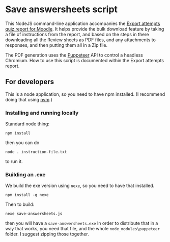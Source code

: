 # Save answersheets script

This NodeJS command-line application accompanies the
[Export attempts quiz report for Moodle](https://github.com/moodleou/moodle-quiz_answersheets).
It helps provide the bulk download feature by taking a file of instructions
from the report, and based on the steps in there downloading all the Review sheets
as PDF files, and any attachments to responses, and then putting them all in a Zip file.

The PDF generation uses the [Puppeteer](https://github.com/puppeteer/puppeteer) API to
control a headless Chromium. How to use this script is documented within the
Export attempts report. 

## For developers

This is a node application, so you need to have npm installed. (I recommend
doing that using [nvm](http://nvm.sh).)

### Installing and running locally

Standard node thing:

```
npm install
```

then you can do

```
node . instruction-file.txt 
```

to run it.

### Building an .exe

We build the exe version using `nexe`, so you need to have that installed.

```
npm install -g nexe
```

Then to build:

```
nexe save-answersheets.js
```

then you will have a `save-answersheets.exe` In order to distribute that
in a way that works, you need that file, and the whole `node_modules\puppeteer`
folder. I suggest zipping those together.
